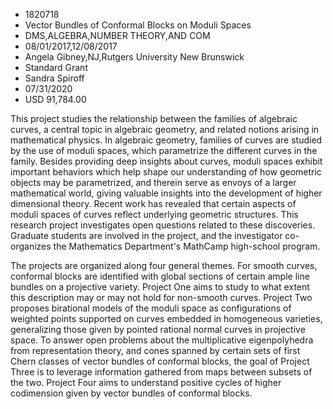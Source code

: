 
* 1820718
* Vector Bundles of Conformal Blocks on Moduli Spaces
* DMS,ALGEBRA,NUMBER THEORY,AND COM
* 08/01/2017,12/08/2017
* Angela Gibney,NJ,Rutgers University New Brunswick
* Standard Grant
* Sandra Spiroff
* 07/31/2020
* USD 91,784.00

This project studies the relationship between the families of algebraic curves,
a central topic in algebraic geometry, and related notions arising in
mathematical physics. In algebraic geometry, families of curves are studied by
the use of moduli spaces, which parametrize the different curves in the family.
Besides providing deep insights about curves, moduli spaces exhibit important
behaviors which help shape our understanding of how geometric objects may be
parametrized, and therein serve as envoys of a larger mathematical world, giving
valuable insights into the development of higher dimensional theory. Recent work
has revealed that certain aspects of moduli spaces of curves reflect underlying
geometric structures. This research project investigates open questions related
to these discoveries. Graduate students are involved in the project, and the
investigator co-organizes the Mathematics Department's MathCamp high-school
program.

The projects are organized along four general themes. For smooth curves,
conformal blocks are identified with global sections of certain ample line
bundles on a projective variety. Project One aims to study to what extent this
description may or may not hold for non-smooth curves. Project Two proposes
birational models of the moduli space as configurations of weighted points
supported on curves embedded in homogeneous varieties, generalizing those given
by pointed rational normal curves in projective space. To answer open problems
about the multiplicative eigenpolyhedra from representation theory, and cones
spanned by certain sets of first Chern classes of vector bundles of conformal
blocks, the goal of Project Three is to leverage information gathered from maps
between subsets of the two. Project Four aims to understand positive cycles of
higher codimension given by vector bundles of conformal blocks.
